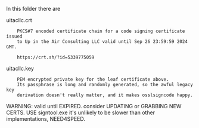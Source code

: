 In this folder there are

uitacllc.crt

        PKCS#7 encoded certificate chain for a code signing certificate issued
        to Up in the Air Consulting LLC valid until Sep 26 23:59:59 2024 GMT.

        https://crt.sh/?id=5339775059

uitacllc.key

        PEM encrypted private key for the leaf certificate above.
        Its passphrase is long and randomly generated, so the awful legacy key
        derivation doesn't really matter, and it makes osslsigncode happy.


WARNING: valid until EXPIRED. consider UPDATING or GRABBING NEW CERTS. USE signtool.exe it's unlikely to be slower than other implementations, NEED4SPEED.
